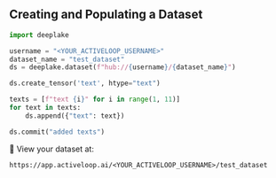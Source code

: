 ## Creating and Populating a Dataset

```python
import deeplake

username = "<YOUR_ACTIVELOOP_USERNAME>"
dataset_name = "test_dataset"
ds = deeplake.dataset(f"hub://{username}/{dataset_name}")

ds.create_tensor('text', htype="text")

texts = [f"text {i}" for i in range(1, 11)]
for text in texts:
    ds.append({"text": text})

ds.commit("added texts")
```

🎯 View your dataset at:
```
https://app.activeloop.ai/<YOUR_ACTIVELOOP_USERNAME>/test_dataset
```
